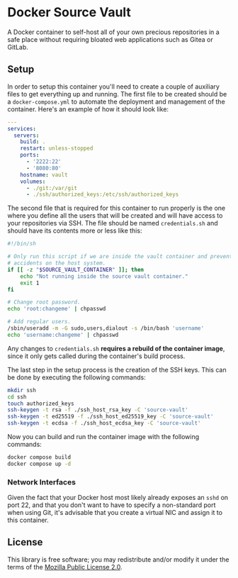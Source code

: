 # Docker Source Vault

A Docker container to self-host all of your own precious repositories in a safe
place without requiring bloated web applications such as Gitea or GitLab.

## Setup

In order to setup this container you'll need to create a couple of auxiliary
files to get everything up and running. The first file to be created should be
a `docker-compose.yml` to automate the deployment and management of the
container. Here's an example of how it should look like:

```yaml
---
services:
  servers:
    build: .
    restart: unless-stopped
    ports:
      - '2222:22'
      - '8080:80'
    hostname: vault
    volumes:
      - ./git:/var/git
      - ./ssh/authorized_keys:/etc/ssh/authorized_keys
```

The second file that is required for this container to run properly is the one
where you define all the users that will be created and will have access to your
repositories via SSH. The file should be named `credentials.sh` and should have
its contents more or less like this:

```bash
#!/bin/sh

# Only run this script if we are inside the vault container and prevent
# accidents on the host system.
if [[ -z "$SOURCE_VAULT_CONTAINER" ]]; then
	echo "Not running inside the source vault container."
	exit 1
fi

# Change root password.
echo 'root:changeme' | chpasswd

# Add regular users.
/sbin/useradd -m -G sudo,users,dialout -s /bin/bash 'username'
echo 'username:changeme' | chpasswd
```

Any changes to `credentials.sh` **requires a rebuild of the container image**,
since it only gets called during the container's build process.

The last step in the setup process is the creation of the SSH keys. This can be
done by executing the following commands:

```bash
mkdir ssh
cd ssh
touch authorized_keys
ssh-keygen -t rsa -f ./ssh_host_rsa_key -C 'source-vault'
ssh-keygen -t ed25519 -f ./ssh_host_ed25519_key -C 'source-vault'
ssh-keygen -t ecdsa -f ./ssh_host_ecdsa_key -C 'source-vault'
```

Now you can build and run the container image with the following commands:

```bash
docker compose build
docker compose up -d
```

### Network Interfaces

Given the fact that your Docker host most likely already exposes an `sshd` on
port 22, and that you don't want to have to specify a non-standard port when
using Git, it's advisable that you create a virtual NIC and assign it to this
container.

## License

This library is free software; you may redistribute and/or modify it under the
terms of the [Mozilla Public License 2.0](https://www.mozilla.org/en-US/MPL/2.0/).
